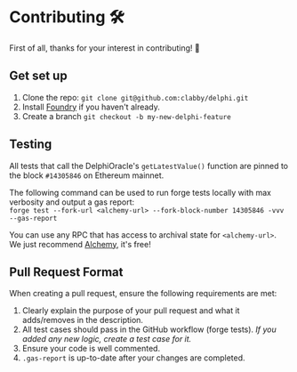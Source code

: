 # Contributing :hammer_and_wrench:

First of all, thanks for your interest in contributing! :yellow_heart:

## Get set up
1. Clone the repo: `git clone git@github.com:clabby/delphi.git`
2. Install [Foundry](https://github.com/gakonst/foundry) if you haven't already.
3. Create a branch `git checkout -b my-new-delphi-feature`

## Testing
All tests that call the DelphiOracle's `getLatestValue()` function are pinned to the block `#14305846` on Ethereum mainnet.

The following command can be used to run forge tests locally with max verbosity and output a gas report:  
`forge test --fork-url <alchemy-url> --fork-block-number 14305846 -vvv --gas-report`

You can use any RPC that has access to archival state for `<alchemy-url>`. We just recommend [Alchemy](https://alchemy.com), it's free!

## Pull Request Format
When creating a pull request, ensure the following requirements are met:
1. Clearly explain the purpose of your pull request and what it adds/removes in the description.
2. All test cases should pass in the GitHub workflow (forge tests). _If you added any new logic, create a test case for it._
3. Ensure your code is well commented.
4. `.gas-report` is up-to-date after your changes are completed.
